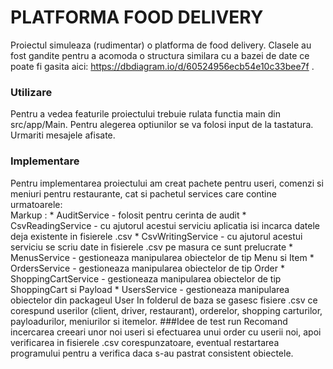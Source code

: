 # PLATFORMA FOOD DELIVERY
  Proiectul simuleaza (rudimentar) o platforma de food delivery.
  Clasele au fost gandite pentru a acomoda o structura similara cu a bazei de date ce poate fi gasita aici: https://dbdiagram.io/d/60524956ecb54e10c33bee7f .
 ### Utilizare
  Pentru a vedea featurile proiectului trebuie rulata functia main din src/app/Main.
  Pentru alegerea optiunilor se va folosi input de la tastatura. Urmariti mesajele afisate.
 ### Implementare
  Pentru implementarea proiectului am creat  pachete pentru useri, comenzi si meniuri pentru restaurante, cat si pachetul services care contine urmatoarele:  
  Markup :
    * AuditService - folosit pentru cerinta de audit
    * CsvReadingService - cu ajutorul acestui serviciu aplicatia isi incarca datele deja existente in fisierele .csv
    * CsvWritingService - cu ajutorul acestui serviciu se scriu date in fisierele .csv pe masura ce sunt prelucrate
    * MenusService - gestioneaza manipularea obiectelor de tip Menu si Item
    * OrdersService - gestioneaza manipularea obiectelor de tip Order
    * ShoppingCartService - gestioneaza manipularea obiectelor de tip ShoppingCart si Payload
    * UsersService - gestioneaza manipularea obiectelor din packageul User
In folderul de baza se gasesc fisiere .csv ce corespund userilor (client, driver, restaurant), orderelor, shopping carturilor, payloadurilor, meniurilor si itemelor.
  ###Idee de test run
  Recomand incercarea creeari unor noi useri si efectuarea unui order cu userii noi, apoi verificarea in fisierele .csv corespunzatoare, eventual restartarea programului pentru a verifica daca s-au pastrat consistent obiectele.
  

